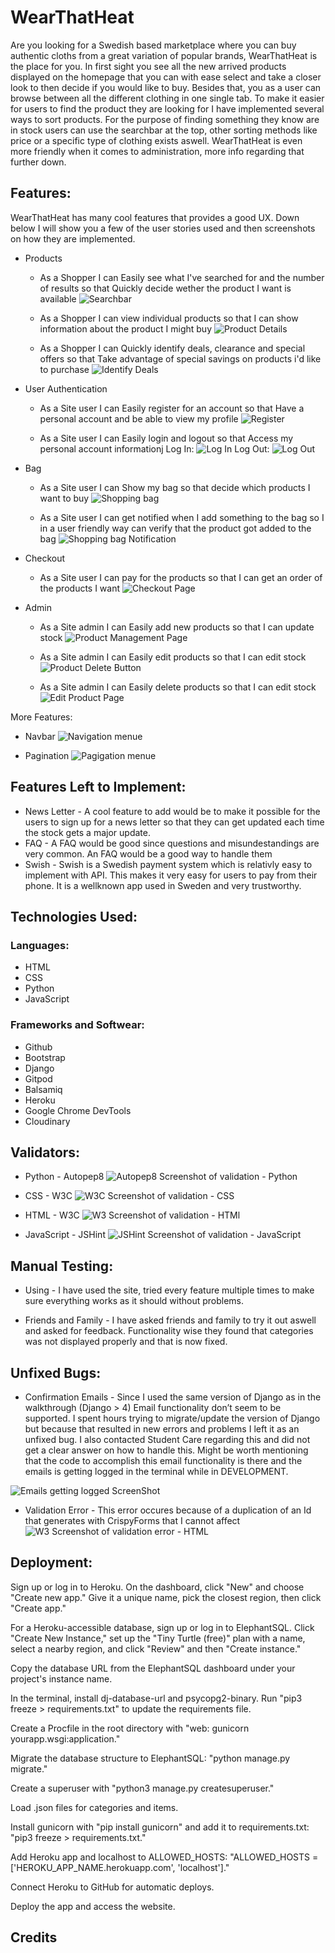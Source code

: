 # WearThatHeat

Are you looking for a Swedish based marketplace where you can buy authentic cloths from a great variation of popular brands, WearThatHeat is the place for you. In first sight you see all the new arrived products displayed on the homepage that you can with ease select and take a closer look to then decide if you would like to buy. Besides that, you as a user can browse between all the different clothing in one single tab. To make it easier for users to find the product they are looking for I have implemented several ways to sort products. For the purpose of finding something they know are in stock users can use the searchbar at the top, other sorting methods like price or a specific type of clothing exists aswell. WearThatHeat is even more friendly when it comes to administration, more info regarding that further down.

## Features:

WearThatHeat has many cool features that provides a good UX. Down below I will show you a few of the user stories used and then screenshots on how they are implemented.
	
* Products
    * As a Shopper I can Easily see what I've searched for and the number of results so that Quickly decide wether the product I want is available
    ![Searchbar](/media/readme-images/searchbar.png)

    * As a Shopper I can view individual products so that I can show information about the product I might buy
    ![Product Details](media/readme-images/product_details.png)
    

    * As a Shopper I can Quickly identify deals, clearance and special offers so that Take advantage of special savings on products i'd like to purchase
    ![Identify Deals](media/readme-images/identify_deals.png)
    
* User Authentication
    * As a Site user I can Easily register for an account so that Have a personal account and be able to view my profile
    ![Register](media/readme-images/signup.png)

    * As a Site user I can Easily login and logout so that Access my   personal account informationj
    Log In: ![Log In](media/readme-images/login.png)
    Log Out: ![Log Out](media/readme-images/logout.png)
* Bag
    * As a Site user I can Show my bag so that decide which products I want to buy
    ![Shopping bag](media/readme-images/bag.png)

    * As a Site user I can get notified when I add something to the bag so I in a user friendly way can verify that the product got added to the bag
    ![Shopping bag Notification](media/readme-images/notis-bag.png)

* Checkout
    * As a Site user I can pay for the products so that I can get an order of the products I want
    ![Checkout Page](media/readme-images/chekout.png)
* Admin
    * As a Site admin I can Easily add new products so that I can update stock
    ![Product Management Page](media/readme-images/product_management.png)

    * As a Site admin I can Easily edit products so that I can edit stock
    ![Product Delete Button](media/readme-images/delete-p.png)

    * As a Site admin I can Easily delete products so that I can edit stock
    ![Edit Product Page](media/readme-images/edit-p.png)

More Features:

* Navbar
    ![Navigation menue](media/readme-images/nav-bar.png)

* Pagination
    ![Pagigation menue](media/readme-images/pagination.png)

##  Features Left to Implement:
* News Letter - A cool feature to add would be to make it possible for the users to sign up for a news letter so that they can get updated each time the stock gets a major update.
* FAQ - A FAQ would be good since questions and misundestandings are very common. An FAQ would be a good way to handle them
* Swish - Swish is a Swedish payment system which is relativly easy to implement with API. This makes it very easy for users to pay from their phone. It is a wellknown app used in Sweden and very trustworthy.

## Technologies Used:

### Languages:

* HTML  
* CSS
* Python 
* JavaScript

### Frameworks and Softwear:

* Github
* Bootstrap
* Django
* Gitpod
* Balsamiq
* Heroku
* Google Chrome DevTools
* Cloudinary

## Validators:

* Python - Autopep8
    ![Autopep8 Screenshot of validation - Python](media/readme-images/autopep8-python-validation.png)

* CSS - W3C
    ![W3C Screenshot of validation - CSS](media/readme-images/css-validator.png)

* HTML - W3C
    ![W3 Screenshot of validation - HTMl](media/readme-images/html-validator.png)

* JavaScript - JSHint
    ![JSHint Screenshot of validation - JavaScript](media/readme-images/jshint-validator.png)


## Manual Testing:
* Using - I have used the site, tried every feature multiple times to make sure everything works as it should without problems.

* Friends and Family - I have asked friends and family to try it out aswell and asked for feedback. Functionality wise they found that categories was not displayed properly and that is now fixed.


## Unfixed Bugs:
* Confirmation Emails - Since I used the same version of Django as in the walkthrough (Django > 4) Email functionality don’t seem to be supported. I spent hours trying to migrate/update the version of Django but because that resulted in new errors and problems I left it as an unfixed bug. I also contacted Student Care regarding this and did not get a clear answer on how to handle this. Might be worth mentioning that the code to accomplish this email functionality is there and the emails is getting logged in the terminal while in DEVELOPMENT.

![Emails getting logged ScreenShot](media/readme-images/email-screenshot.png)

* Validation Error - This error occures because of a duplication of an Id that generates with CrispyForms that I cannot affect
    ![W3 Screenshot of validation  error - HTML](media/readme-images/validator-error.png)

## Deployment: 

Sign up or log in to Heroku. On the dashboard, click "New" and choose "Create new app." Give it a unique name, pick the closest region, then click "Create app."

For a Heroku-accessible database, sign up or log in to ElephantSQL. Click "Create New Instance," set up the "Tiny Turtle (free)" plan with a name, select a nearby region, and click "Review" and then "Create instance."

Copy the database URL from the ElephantSQL dashboard under your project's instance name.

In the terminal, install dj-database-url and psycopg2-binary. Run "pip3 freeze > requirements.txt" to update the requirements file.

Create a Procfile in the root directory with "web: gunicorn yourapp.wsgi:application."

Migrate the database structure to ElephantSQL: "python manage.py migrate."

Create a superuser with "python3 manage.py createsuperuser."

Load .json files for categories and items.

Install gunicorn with "pip install gunicorn" and add it to requirements.txt: "pip3 freeze > requirements.txt."

Add Heroku app and localhost to ALLOWED_HOSTS: "ALLOWED_HOSTS = ['HEROKU_APP_NAME.herokuapp.com', 'localhost']."

Connect Heroku to GitHub for automatic deploys.

Deploy the app and access the website.

## Credits
